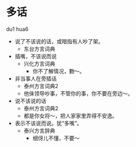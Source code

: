 # 多话
du1 hua6
+ 说了不该说的话，或暗指有人吵了架。
  * 东台方言词典
+ 插嘴，不该说而说
  * 兴化方言词典
    - 你不了解情况，覅～。
+ 非当事人在旁插话
  * 泰州方言词典2
  - 他俫领导吵事，不管你的事，你不要在旁边～。
+ 说不该说的话
  * 泰州方言词典2
  - 都是你女将～，把人家家里弄得不安逸。
+ 表示不该说而说。犹“多嘴”。
  * 泰兴方言辞典
    - 细伢儿不懂，不要～
